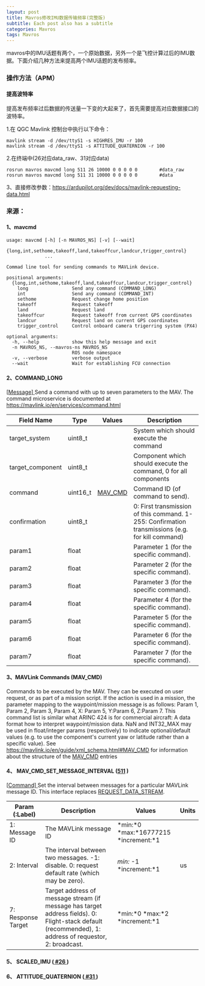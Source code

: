 ```yaml
---
layout: post
title: Mavros修改IMU数据传输频率(完整版)
subtitle: Each post also has a subtitle
categories: Mavros
tags: Mavros
---
```

mavros中的IMU话题有两个，一个原始数据，另外一个是飞控计算过后的IMU数据。下面介绍几种方法来提高两个IMU话题的发布频率。

### 操作方法（APM）

#### 提高波特率

提高发布频率过后数据的传送量一下变的大起来了，首先需要提高对应数据接口的波特率。

1.在 QGC Mavlink 控制台中执行以下命令：

```
mavlink stream -d /dev/ttyS1 -s HIGHRES_IMU -r 100
mavlink stream -d /dev/ttyS1 -s ATTITUDE_QUATERNION -r 100
```

2.在终端中(26对应data_raw、31对应data)

```
rosrun mavros mavcmd long 511 26 10000 0 0 0 0 0		#data_raw
rosrun mavros mavcmd long 511 31 10000 0 0 0 0 0		#data
```

3、直接修改参数：https://ardupilot.org/dev/docs/mavlink-requesting-data.html

### 来源：

#### 1、mavcmd

```
usage: mavcmd [-h] [-n MAVROS_NS] [-v] [--wait]
              {long,int,sethome,takeoff,land,takeoffcur,landcur,trigger_control}
              ...

Commad line tool for sending commands to MAVLink device.

positional arguments:
  {long,int,sethome,takeoff,land,takeoffcur,landcur,trigger_control}
    long                Send any command (COMMAND_LONG)
    int                 Send any command (COMMAND_INT)
    sethome             Request change home position
    takeoff             Request takeoff
    land                Request land
    takeoffcur          Request takeoff from current GPS coordinates
    landcur             Request land on current GPS coordinates
    trigger_control     Control onboard camera trigerring system (PX4)

optional arguments:
  -h, --help            show this help message and exit
  -n MAVROS_NS, --mavros-ns MAVROS_NS
                        ROS node namespace
  -v, --verbose         verbose output
  --wait                Wait for establishing FCU connection
```

#### 2、COMMAND_LONG

[[Message\] ](https://mavlink.io/zh/messages/common.html#messages)Send a command with up to seven parameters to the MAV. The command microservice is documented at https://mavlink.io/en/services/command.html

| Field Name       | Type     | Values                                                       | Description                                                  |
| ---------------- | -------- | ------------------------------------------------------------ | ------------------------------------------------------------ |
| target_system    | uint8_t  |                                                              | System which should execute the command                      |
| target_component | uint8_t  |                                                              | Component which should execute the command, 0 for all components |
| command          | uint16_t | [MAV_CMD](https://mavlink.io/zh/messages/common.html#MAV_CMD) | Command ID (of command to send).                             |
| confirmation     | uint8_t  |                                                              | 0: First transmission of this command. 1-255: Confirmation transmissions (e.g. for kill command) |
| param1           | float    |                                                              | Parameter 1 (for the specific command).                      |
| param2           | float    |                                                              | Parameter 2 (for the specific command).                      |
| param3           | float    |                                                              | Parameter 3 (for the specific command).                      |
| param4           | float    |                                                              | Parameter 4 (for the specific command).                      |
| param5           | float    |                                                              | Parameter 5 (for the specific command).                      |
| param6           | float    |                                                              | Parameter 6 (for the specific command).                      |
| param7           | float    |                                                              | Parameter 7 (for the specific command).                      |

#### 3、MAVLink Commands (MAV_CMD)

Commands to be executed by the MAV. They can be executed on user request, or as part of a mission script. If the action is used in a mission, the parameter mapping to the waypoint/mission message is as follows: Param 1, Param 2, Param 3, Param 4, X: Param 5, Y:Param 6, Z:Param 7. This command list is similar what ARINC 424 is for commercial aircraft: A data format how to interpret waypoint/mission data. NaN and INT32_MAX may be used in float/integer params (respectively) to indicate optional/default values (e.g. to use the component's current yaw or latitude rather than a specific value). See https://mavlink.io/en/guide/xml_schema.html#MAV_CMD for information about the structure of the [MAV_CMD](https://mavlink.io/zh/messages/common.html#mav_commands) entries

#### 4、 MAV_CMD_SET_MESSAGE_INTERVAL ([511](https://mavlink.io/en/messages/common.html#MAV_CMD_SET_MESSAGE_INTERVAL) )

[[Command\] ](https://mavlink.io/en/messages/common.html#mav_commands)Set the interval between messages for a particular MAVLink message ID. This interface replaces [REQUEST_DATA_STREAM](https://mavlink.io/en/messages/common.html#REQUEST_DATA_STREAM).

| Param (:Label)     | Description                                                  | Values                               | Units |
| ------------------ | ------------------------------------------------------------ | ------------------------------------ | ----- |
| 1: Message ID      | The MAVLink message ID                                       | *min:*0 *max:*16777215 *increment:*1 |       |
| 2: Interval        | The interval between two messages. -1: disable. 0: request default rate (which may be zero). | *min:* -1 *increment:*1              | us    |
| 7: Response Target | Target address of message stream (if message has target address fields). 0: Flight-stack default (recommended), 1: address of requestor, 2: broadcast. | *min:*0 *max:*2 *increment:*1        |       |

#### 5、 SCALED_IMU ([ #26 ](https://mavlink.io/en/messages/common.html#SCALED_IMU))

#### 6、 ATTITUDE_QUATERNION ([ #31 ](https://mavlink.io/en/messages/common.html#ATTITUDE_QUATERNION))
